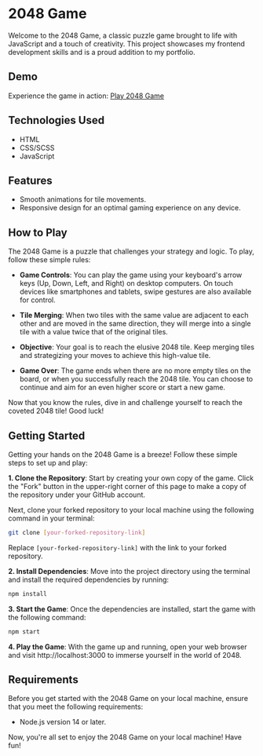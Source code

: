 # 2048 Game

Welcome to the 2048 Game, a classic puzzle game brought to life with JavaScript and a touch of creativity. This project showcases my frontend development skills and is a proud addition to my portfolio.

## Demo

Experience the game in action: [Play 2048 Game](https://andrii-kovalskyi02.github.io/2048_game/)

## Technologies Used

- HTML
- CSS/SCSS
- JavaScript

## Features

- Smooth animations for tile movements.
- Responsive design for an optimal gaming experience on any device.

## How to Play

The 2048 Game is a puzzle that challenges your strategy and logic. To play, follow these simple rules:

- **Game Controls**: You can play the game using your keyboard's arrow keys (Up, Down, Left, and Right) on desktop computers. On touch devices like smartphones and tablets, swipe gestures are also available for control.

- **Tile Merging**: When two tiles with the same value are adjacent to each other and are moved in the same direction, they will merge into a single tile with a value twice that of the original tiles.

- **Objective**: Your goal is to reach the elusive 2048 tile. Keep merging tiles and strategizing your moves to achieve this high-value tile.

- **Game Over**: The game ends when there are no more empty tiles on the board, or when you successfully reach the 2048 tile. You can choose to continue and aim for an even higher score or start a new game.

Now that you know the rules, dive in and challenge yourself to reach the coveted 2048 tile! Good luck!


## Getting Started

Getting your hands on the 2048 Game is a breeze! Follow these simple steps to set up and play:

**1. Clone the Repository**: Start by creating your own copy of the game. Click the "Fork" button in the upper-right corner of this page to make a copy of the repository under your GitHub account.

   Next, clone your forked repository to your local machine using the following command in your terminal:

   ```bash
   git clone [your-forked-repository-link]
   ```
   Replace `[your-forked-repository-link]` with the link to your forked repository.

**2. Install Dependencies**: Move into the project directory using the terminal and install the required dependencies by running:

   ```bash
   npm install
   ```

**3. Start the Game**: Once the dependencies are installed, start the game with the following command:

   ```bash
   npm start
   ```

**4. Play the Game**: With the game up and running, open your web browser and visit http://localhost:3000 to immerse yourself in the world of 2048.

## Requirements

Before you get started with the 2048 Game on your local machine, ensure that you meet the following requirements:

- Node.js version 14 or later.

Now, you're all set to enjoy the 2048 Game on your local machine! Have fun!

